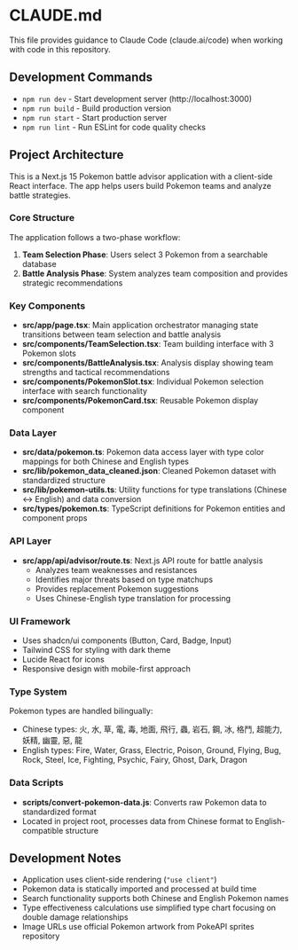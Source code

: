 # CLAUDE.md

This file provides guidance to Claude Code (claude.ai/code) when working with code in this repository.

## Development Commands

- `npm run dev` - Start development server (http://localhost:3000)
- `npm run build` - Build production version
- `npm run start` - Start production server
- `npm run lint` - Run ESLint for code quality checks

## Project Architecture

This is a Next.js 15 Pokemon battle advisor application with a client-side React interface. The app helps users build Pokemon teams and analyze battle strategies.

### Core Structure

The application follows a two-phase workflow:
1. **Team Selection Phase**: Users select 3 Pokemon from a searchable database
2. **Battle Analysis Phase**: System analyzes team composition and provides strategic recommendations

### Key Components

- **src/app/page.tsx**: Main application orchestrator managing state transitions between team selection and battle analysis
- **src/components/TeamSelection.tsx**: Team building interface with 3 Pokemon slots
- **src/components/BattleAnalysis.tsx**: Analysis display showing team strengths and tactical recommendations
- **src/components/PokemonSlot.tsx**: Individual Pokemon selection interface with search functionality
- **src/components/PokemonCard.tsx**: Reusable Pokemon display component

### Data Layer

- **src/data/pokemon.ts**: Pokemon data access layer with type color mappings for both Chinese and English types
- **src/lib/pokemon_data_cleaned.json**: Cleaned Pokemon dataset with standardized structure
- **src/lib/pokemon-utils.ts**: Utility functions for type translations (Chinese ↔ English) and data conversion
- **src/types/pokemon.ts**: TypeScript definitions for Pokemon entities and component props

### API Layer

- **src/app/api/advisor/route.ts**: Next.js API route for battle analysis
  - Analyzes team weaknesses and resistances
  - Identifies major threats based on type matchups
  - Provides replacement Pokemon suggestions
  - Uses Chinese-English type translation for processing

### UI Framework

- Uses shadcn/ui components (Button, Card, Badge, Input)
- Tailwind CSS for styling with dark theme
- Lucide React for icons
- Responsive design with mobile-first approach

### Type System

Pokemon types are handled bilingually:
- Chinese types: 火, 水, 草, 電, 毒, 地面, 飛行, 蟲, 岩石, 鋼, 冰, 格鬥, 超能力, 妖精, 幽靈, 惡, 龍
- English types: Fire, Water, Grass, Electric, Poison, Ground, Flying, Bug, Rock, Steel, Ice, Fighting, Psychic, Fairy, Ghost, Dark, Dragon

### Data Scripts

- **scripts/convert-pokemon-data.js**: Converts raw Pokemon data to standardized format
- Located in project root, processes data from Chinese format to English-compatible structure

## Development Notes

- Application uses client-side rendering (`"use client"`)
- Pokemon data is statically imported and processed at build time
- Search functionality supports both Chinese and English Pokemon names
- Type effectiveness calculations use simplified type chart focusing on double damage relationships
- Image URLs use official Pokemon artwork from PokeAPI sprites repository